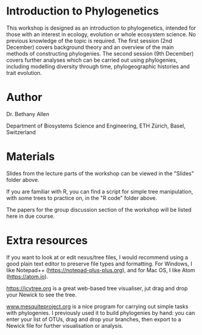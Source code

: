 # Introduction to Phylogenetics

This workshop is designed as an introduction to phylogenetics, intended for those with an interest in ecology, evolution or whole ecosystem science. No previous knowledge of the topic is required. The first session (2nd December) covers background theory and an overview of the main methods of constructing phylogenies. The second session (9th December) covers further analyses which can be carried out using phylogenies, including modelling diversity through time, phylogeographic histories and trait evolution.

# Author

Dr. Bethany Allen

Department of Biosystems Science and Engineering, ETH Zürich, Basel, Switzerland

# Materials

Slides from the lecture parts of the workshop can be viewed in the "Slides" folder above.

If you are familiar with R, you can find a script for simple tree manipulation, with some trees to practice on, in the "R code" folder above.

The papers for the group discussion section of the workshop will be listed here in due course.

# Extra resources

If you want to look at or edit nexus/tree files, I would recommend using a good plain text editor to preserve file types and formatting. For Windows, I like Notepad++ (https://notepad-plus-plus.org), and for Mac OS, I like Atom (https://atom.io).

https://icytree.org is a great web-based tree visualiser, jut drag and drop your Newick to see the tree.

www.mesquiteproject.org is a nice program for carrying out simple tasks with phylogenies. I previously used it to build phylogenies by hand: you can enter your list of OTUs, drag and drop your branches, then export to a Newick file for further visualisation or analysis.
